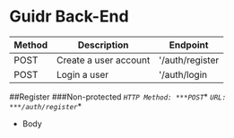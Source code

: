 # Guidr Back-End

| Method | Description           | Endpoint        |
| ------ | --------------------- | --------------- |
| POST   | Create a user account | '/auth/register |
| POST   | Login a user          | '/auth/login    |

##Register
###Non-protected
*`HTTP Method: ***POST`**
*`URL: ***/auth/register`**
- Body
